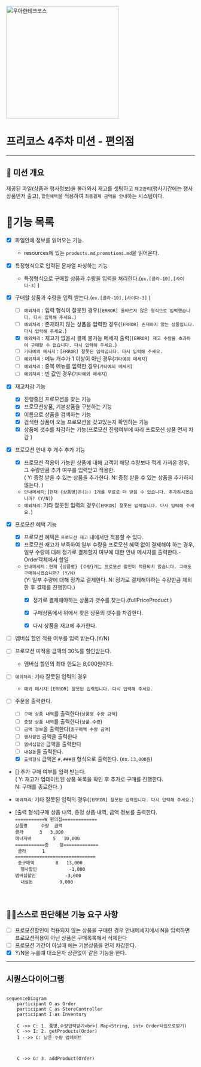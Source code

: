 
<p>
    <img src="https://github.com/user-attachments/assets/c811c2be-923e-4134-a7d4-56bd12198910" alt="우아한테크코스" width="300px">
</p>

# 프리코스 4주차 미션 - 편의점

---

##  💪 미션 개요
 제공된 파일(상품과 행사정보)을 불러와서 재고를 셋팅하고
`재고관리`(행사기간에는 행사상품먼저 출고), `할인혜택`을 적용하여 `최종결제 금액을 안내`하는 시스템이다.

# 📝기능 목록
- [x] 파일안에 정보를 읽어오는 기능.
    - resources에 있는 `products.md`,`promotions.md`을 읽어온다.
- [x]  특정형식으로 입력된 문자열 파싱하는 기능
    - 특정형식으로 구매할 상품과 수량을 입력을 처리한다.(`ex.[콜라-10],[사이다-3]` )

- [x] 구매할 상품과 수량을 입력 받는다.(`ex.[콜라-10],[사이다-3]` )
  - [ ] `예외처리` : 입력 형식이 잘못된 경우(`[ERROR] 올바르지 않은 형식으로 입력했습니다. 다시 입력해 주세요.`)
  - [ ] `예외처리` : 존재하지 않는 상품을 입력한 경우(`[ERROR] 존재하지 않는 상품입니다. 다시 입력해 주세요.`)
  - [x] `예외처리` : 재고가 없을시 결제 불가능 메세지 출력(`[ERROR] 재고 수량을 초과하여 구매할 수 없습니다. 다시 입력해 주세요.`)
  - [ ] `기타예외 메시지` : `[ERROR] 잘못된 입력입니다. 다시 입력해 주세요.` 
  - [ ] `예외처리` : 메뉴 개수가 1 이상이 아닌 경우(`기타예외 메세지`)
  - [ ] `예외처리` : 중복 메뉴를 입력한 경우(`기타예외 메세지`)
  - [ ] `예외처리` : 빈 값인 경우(`기타예외 메세지`)

- [x] 재고차감 기능
  - [x] 진행중인 프로모션을 찾는 기능
  - [x] 프로모션상품, 기본상품을 구분하는 기능
  - [x] 이름으로 상품을 검색하는 기능
  - [x] 검색한 상품이 오늘 프로모션을 갖고있는지 확인하는 기능
  - [x] 상품에 갯수를 차감하는 기능(프로모션 진행여부에 따라 프로모션 상품 먼저 차감 )

- [x] 프로모션 안내 후 개수 추가 기능
  - [x] 프로모션 적용이 가능한 상품에 대해 고객이 해당 수량보다 적게 가져온 경우, 그 수량만큼  추가 여부를 입력받고 적용한.<br>
    ( Y: 증정 받을 수 있는 상품을 추가한다. N: 증정 받을 수 있는 상품을 추가하지 않는다. )
  - `안내메세지`: (`현재 {상품명}은(는) 1개를 무료로 더 받을 수 있습니다. 추가하시겠습니까? (Y/N)`)
  - `예외처리`: 기타 잘못된 입력의 경우(`[ERROR] 잘못된 입력입니다. 다시 입력해 주세요.`)
  
- [x] 프로모션 혜택 기능
  - [x] 프로모션 혜택은 `프로모션 재고` 내에서만 적용할 수 있다.
  - [x] 프로모션 재고가 부족하여 일부 수량을 프로모션 혜택 없이 결제해야 하는 경우, 일부 수량에 대해 정가로 결제할지 여부에 대한 안내 메시지를 출력한다.-Order객체에서 할일<br>
  - `안내메세지` : `현재 {상품명} {수량}개는 프로모션 할인이 적용되지 않습니다. 그래도 구매하시겠습니까? (Y/N)`<br>
  (Y: 일부 수량에 대해 정가로 결제한다. N: 정가로 결제해야하는 수량만큼 제외한 후 결제를 진행한다.)
    - [x] 정가로 결제해야하는 상품과 갯수를 찾는다.(fullPriceProduct )
    - [x] 구매상품에서 위에서 찾은 상품의 갯수를 차감한다.
    - [x] 다시 상품을 재고에 추가한다.


- [ ] 멤버십 할인 적용 여부를 입력 받는다.(Y/N)<br>
- [ ] 프로모션 미적용 금액의 30%를 할인받는다. 
  - 멤버십 할인의 최대 한도는 8,000원이다.
- [ ] `예외처리`: 기타 잘못된 입력의 경우
  - `예외 메시지`: `[ERROR] 잘못된 입력입니다. 다시 입력해 주세요.`

- [ ] 주문을 출력한다.
  - [ ] `구매 상품 내역`를 출력한다(`상품명 수량 금액`)
  - [ ] `증정 상품 내역`를 출력한다(`상품 수량`)
  - [ ] `금액 정보`을 출력한다(`총구매액 수량 금액`)
  - [ ] `행사할인` 금액을 출력한다
  - [ ] `멤버십할인` 금액을 출력한다
  - [ ] `내실돈`을 출력한다.
  - [X] `출력형식` 금액은 `#,###원` 형식으로 출력한다. (ex. `13,000원`)

- [] 추가 구매 여부를 입력 받는다.<br>
   ( Y: 재고가 업데이트된 상품 목록을 확인 후 추가로 구매를 진행한다.<br>
   N: 구매를 종료한다. )
- `예외처리`: 기타 잘못된 입력의 경우(`[ERROR] 잘못된 입력입니다. 다시 입력해 주세요.`)




- [출력 형식]구매 상품 내역, 증정 상품 내역, 금액 정보를 출력한다.<br>
   `===========W 편의점=============`<br>
   `상품명		수량	금액`<br>
   `콜라		3 	3,000`<br>
   `에너지바 		5 	10,000`<br>
   `===========증	정=============`<br>
  ` 콜라		1`<br>
   `==============================`<br>
  ` 총구매액		8	13,000`<br>
 `  행사할인			-1,000`<br>
   `멤버십할인			-3,000`<br>
 `  내실돈			 9,000`<br>
<br><br>




## 🙋‍♂️스스로 판단해본 기능 요구 사항
- [ ] 프로모션할인이 적용되지 않는 상품을 구매한 경우 안내메세지에서 N을 입력하면 프로모션적용이 아닌 상품은 구매목록에서 삭제한다
- [ ] 프로모션 기간이 아닐때 에는 기본상품을 먼저 차감한다.
- [x] Y/N을 누를떄 대소문자 상관없이 같은 기능을 한다.
 ---

## 시퀀스다이어그램

```mermaid

sequenceDiagram
    participant O as Order
    participant C as StoreController
    participant I as Inventory

    C ->> C: 1. 품명,수량입력받기<br>( Map<String, int> Order타입으로받기)
    C ->> I: 2. getProducts(Order)
    I -->> C: 남은 수량 업데이트



    C ->> O: 3. addProduct(Order)


```

